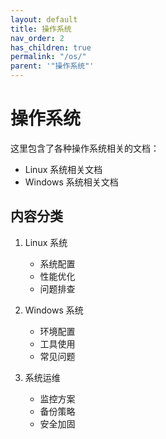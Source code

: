 ```yaml
---
layout: default
title: 操作系统
nav_order: 2
has_children: true
permalink: "/os/"
parent: '"操作系统"'
---
```


# 操作系统

这里包含了各种操作系统相关的文档：

- Linux 系统相关文档
- Windows 系统相关文档

## 内容分类

1. Linux 系统
   - 系统配置
   - 性能优化
   - 问题排查

2. Windows 系统
   - 环境配置
   - 工具使用
   - 常见问题

3. 系统运维
   - 监控方案
   - 备份策略
   - 安全加固
